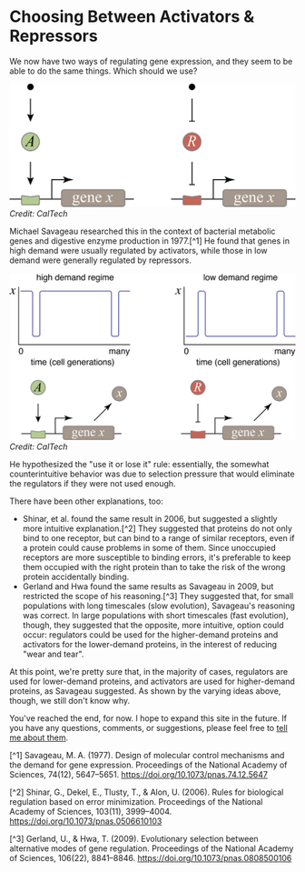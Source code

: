 <extends template="layouts/page.html" back="/hill-functions.html" title="Choosing Between Activators & Repressors"></extends>

# Choosing Between Activators & Repressors

We now have two ways of regulating gene expression, and they seem to be able to do the same things. Which should we use?

![An diagram of a gene with an activator and a gene with a repressor, side-by-side.](/assets/choosing-dg1.png)
<i class="cite">Credit: CalTech</i>

Michael Savageau researched this in the context of bacterial metabolic genes and digestive enzyme production in 1977.[^1] He found that genes in high demand were usually regulated by activators, while those in low demand were generally regulated by repressors.

![Low demand vs. high demand](/assets/choosing-dg2.png)
<i class="cite">Credit: CalTech</i>

He hypothesized the "use it or lose it" rule: essentially, the somewhat counterintuitive behavior was due to selection pressure that would eliminate the regulators if they were not used enough.

There have been other explanations, too:

- Shinar, et al. found the same result in 2006, but suggested a slightly more intuitive explanation.[^2] They suggested that proteins do not only bind to one receptor, but can bind to a range of similar receptors, even if a protein could cause problems in some of them. Since unoccupied receptors are more susceptible to binding errors, it's preferable to keep them occupied with the right protein than to take the risk of the wrong protein accidentally binding.
- Gerland and Hwa found the same results as Savageau in 2009, but restricted the scope of his reasoning.[^3] They suggested that, for small populations with long timescales (slow evolution), Savageau's reasoning was correct. In large populations with short timescales (fast evolution), though, they suggested that the opposite, more intuitive, option could occur: regulators could be used for the higher-demand proteins and activators for the lower-demand proteins, in the interest of reducing "wear and tear".

At this point, we're pretty sure that, in the majority of cases, regulators are used for lower-demand proteins, and activators are used for higher-demand proteins, as Savageau suggested. As shown by the varying ideas above, though, we still don't know why.

You've reached the end, for now. I hope to expand this site in the future. If you have any questions, comments, or suggestions, please feel free to [tell me about them](https://github.com/aleksrutins/biocircuits/issues/new).

<section class="footnotes">

[^1] Savageau, M. A. (1977). Design of molecular control mechanisms and the demand for gene expression. Proceedings of the National Academy of Sciences, 74(12), 5647–5651. <https://doi.org/10.1073/pnas.74.12.5647>

[^2] Shinar, G., Dekel, E., Tlusty, T., & Alon, U. (2006). Rules for biological regulation based on error minimization. Proceedings of the National Academy of Sciences, 103(11), 3999–4004. <https://doi.org/10.1073/pnas.0506610103>

[^3] Gerland, U., & Hwa, T. (2009). Evolutionary selection between alternative modes of gene regulation. Proceedings of the National Academy of Sciences, 106(22), 8841–8846. <https://doi.org/10.1073/pnas.0808500106>

</section>